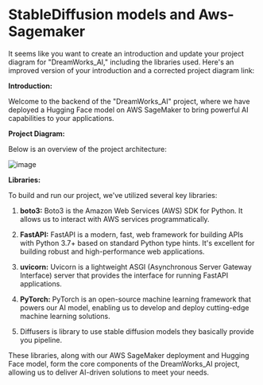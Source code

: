 # StableDiffusion models and Aws-Sagemaker

It seems like you want to create an introduction and update your project diagram for "DreamWorks_AI," including the libraries used. Here's an improved version of your introduction and a corrected project diagram link:

**Introduction:**

Welcome to the backend of the "DreamWorks_AI" project, where we have deployed a Hugging Face model on AWS SageMaker to bring powerful AI capabilities to your applications.

**Project Diagram:**

Below is an overview of the project architecture:


![image](https://github.com/salman-aziz-4425/DreamWorks_AI/assets/85288719/72e141da-c413-4b63-897d-a8c56467829a)


**Libraries:**

To build and run our project, we've utilized several key libraries:

1. **boto3:** Boto3 is the Amazon Web Services (AWS) SDK for Python. It allows us to interact with AWS services programmatically.

2. **FastAPI:** FastAPI is a modern, fast, web framework for building APIs with Python 3.7+ based on standard Python type hints. It's excellent for building robust and high-performance web applications.

3. **uvicorn:** Uvicorn is a lightweight ASGI (Asynchronous Server Gateway Interface) server that provides the interface for running FastAPI applications.

4. **PyTorch:** PyTorch is an open-source machine learning framework that powers our AI model, enabling us to develop and deploy cutting-edge machine learning solutions.

5. Diffusers is library to use stable diffusion models they basically provide you pipeline.

These libraries, along with our AWS SageMaker deployment and Hugging Face model, form the core components of the DreamWorks_AI project, allowing us to deliver AI-driven solutions to meet your needs.
